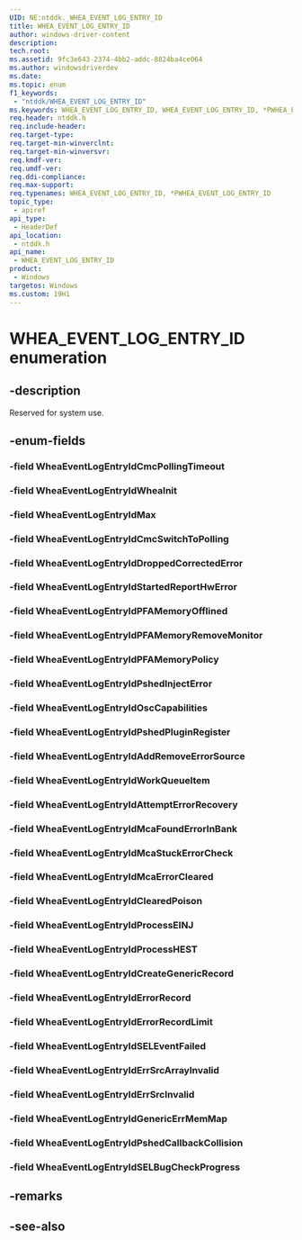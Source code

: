 ```yaml
---
UID: NE:ntddk._WHEA_EVENT_LOG_ENTRY_ID
title: WHEA_EVENT_LOG_ENTRY_ID
author: windows-driver-content
description: 
tech.root:
ms.assetid: 9fc3e643-2374-4bb2-addc-8824ba4ce064
ms.author: windowsdriverdev
ms.date: 
ms.topic: enum
f1_keywords:
 - "ntddk/WHEA_EVENT_LOG_ENTRY_ID"
ms.keywords: WHEA_EVENT_LOG_ENTRY_ID, WHEA_EVENT_LOG_ENTRY_ID, *PWHEA_EVENT_LOG_ENTRY_ID, 
req.header: ntddk.h
req.include-header:
req.target-type:
req.target-min-winverclnt:
req.target-min-winversvr:
req.kmdf-ver:
req.umdf-ver:
req.ddi-compliance:
req.max-support:
req.typenames: WHEA_EVENT_LOG_ENTRY_ID, *PWHEA_EVENT_LOG_ENTRY_ID
topic_type: 
 - apiref
api_type: 
 - HeaderDef
api_location: 
 - ntddk.h
api_name: 
 - WHEA_EVENT_LOG_ENTRY_ID
product: 
 - Windows
targetos: Windows
ms.custom: 19H1
---
```


# WHEA_EVENT_LOG_ENTRY_ID enumeration

## -description

Reserved for system use.

## -enum-fields

### -field WheaEventLogEntryIdCmcPollingTimeout 
### -field WheaEventLogEntryIdWheaInit 
### -field WheaEventLogEntryIdMax 
### -field WheaEventLogEntryIdCmcSwitchToPolling
### -field WheaEventLogEntryIdDroppedCorrectedError
### -field WheaEventLogEntryIdStartedReportHwError
### -field WheaEventLogEntryIdPFAMemoryOfflined
### -field WheaEventLogEntryIdPFAMemoryRemoveMonitor
### -field WheaEventLogEntryIdPFAMemoryPolicy
### -field WheaEventLogEntryIdPshedInjectError
### -field WheaEventLogEntryIdOscCapabilities
### -field WheaEventLogEntryIdPshedPluginRegister
### -field WheaEventLogEntryIdAddRemoveErrorSource
### -field WheaEventLogEntryIdWorkQueueItem
### -field WheaEventLogEntryIdAttemptErrorRecovery
### -field WheaEventLogEntryIdMcaFoundErrorInBank
### -field WheaEventLogEntryIdMcaStuckErrorCheck
### -field WheaEventLogEntryIdMcaErrorCleared
### -field WheaEventLogEntryIdClearedPoison
### -field WheaEventLogEntryIdProcessEINJ
### -field WheaEventLogEntryIdProcessHEST
### -field WheaEventLogEntryIdCreateGenericRecord
### -field WheaEventLogEntryIdErrorRecord
### -field WheaEventLogEntryIdErrorRecordLimit
### -field WheaEventLogEntryIdSELEventFailed
### -field WheaEventLogEntryIdErrSrcArrayInvalid
### -field WheaEventLogEntryIdErrSrcInvalid
### -field WheaEventLogEntryIdGenericErrMemMap
### -field WheaEventLogEntryIdPshedCallbackCollision
### -field WheaEventLogEntryIdSELBugCheckProgress

## -remarks

## -see-also

